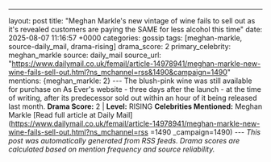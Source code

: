 ---
layout: post
title: "Meghan Markle's new vintage of wine fails to sell out as it's revealed customers are paying the SAME for less alcohol this time"
date: 2025-08-07 11:16:57 +0000
categories: gossip
tags: [meghan-markle, source-daily_mail, drama-rising]
drama_score: 2
primary_celebrity: meghan_markle
source: daily_mail
source_url: "https://www.dailymail.co.uk/femail/article-14978941/meghan-markle-new-wine-fails-sell-out.html?ns_mchannel=rss&1490&campaign=1490"
mentions: {meghan_markle: 2} --- The blush-pink wine was still available for purchase on As Ever's website - three days after the launch - at the time of writing, after its predecessor sold out within an hour of it being released last month. **Drama Score:** 2 | **Level:** RISING **Celebrities Mentioned:** Meghan Markle [Read full article at Daily Mail](https://www.dailymail.co.uk/femail/article-14978941/meghan-markle-new-wine-fails-sell-out.html?ns_mchannel=rss =1490 _campaign=1490) --- *This post was automatically generated from RSS feeds. Drama scores are calculated based on mention frequency and source reliability.*